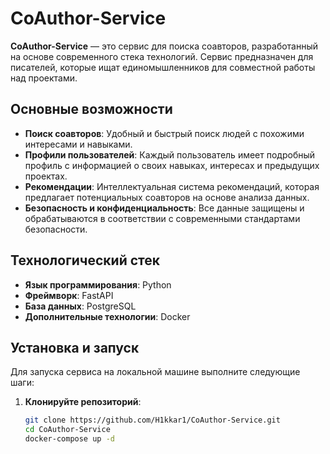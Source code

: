 # CoAuthor-Service

**CoAuthor-Service** — это сервис для поиска соавторов, разработанный на основе современного стека технологий. Сервис предназначен для писателей, которые ищат единомышленников для совместной работы над проектами.

## Основные возможности

- **Поиск соавторов**: Удобный и быстрый поиск людей с похожими интересами и навыками.
- **Профили пользователей**: Каждый пользователь имеет подробный профиль с информацией о своих навыках, интересах и предыдущих проектах.
- **Рекомендации**: Интеллектуальная система рекомендаций, которая предлагает потенциальных соавторов на основе анализа данных.
- **Безопасность и конфиденциальность**: Все данные защищены и обрабатываются в соответствии с современными стандартами безопасности.

## Технологический стек

- **Язык программирования**: Python
- **Фреймворк**: FastAPI
- **База данных**: PostgreSQL
- **Дополнительные технологии**: Docker

## Установка и запуск

Для запуска сервиса на локальной машине выполните следующие шаги:

1. **Клонируйте репозиторий**:
   ```bash
   git clone https://github.com/H1kkar1/CoAuthor-Service.git
   cd CoAuthor-Service
   docker-compose up -d
